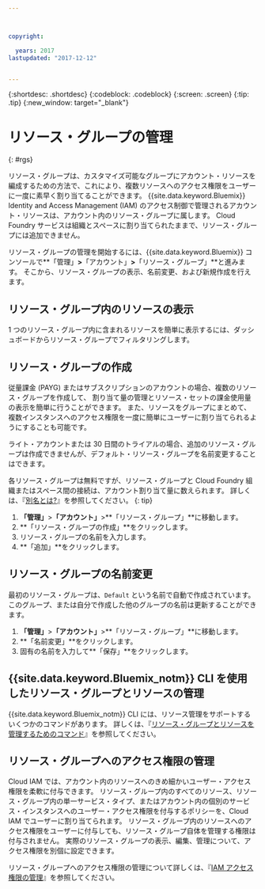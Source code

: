 ```yaml
---



copyright:

  years: 2017
lastupdated: "2017-12-12"


---
```


{:shortdesc: .shortdesc}
{:codeblock: .codeblock}
{:screen: .screen}
{:tip: .tip}
{:new_window: target="_blank"}

# リソース・グループの管理
{: #rgs}

リソース・グループは、カスタマイズ可能なグループにアカウント・リソースを編成するための方法で、これにより、複数リソースへのアクセス権限をユーザーに一度に素早く割り当てることができます。 {{site.data.keyword.Bluemix}} Identity and Access Management (IAM) のアクセス制御で管理されるアカウント・リソースは、アカウント内のリソース・グループに属します。 Cloud Foundry サービスは組織とスペースに割り当てられたままで、リソース・グループには追加できません。

リソース・グループの管理を開始するには、{{site.data.keyword.Bluemix}} コンソールで**「管理」**&gt;**「アカウント」**&gt;**「リソース・グループ」**と進みます。 そこから、リソース・グループの表示、名前変更、および新規作成を行えます。

## リソース・グループ内のリソースの表示

1 つのリソース・グループ内に含まれるリソースを簡単に表示するには、ダッシュボードからリソース・グループでフィルタリングします。

## リソース・グループの作成

従量課金 (PAYG) またはサブスクリプションのアカウントの場合、複数のリソース・グループを作成して、 割り当て量の管理とリソース・セットの課金使用量の表示を簡単に行うことができます。 また、リソースをグループにまとめて、複数インスタンスへのアクセス権限を一度に簡単にユーザーに割り当てられるようにすることも可能です。

ライト・アカウントまたは 30 日間のトライアルの場合、追加のリソース・グループは作成できませんが、デフォルト・リソース・グループを名前変更することはできます。

各リソース・グループは無料ですが、リソース・グループと Cloud Foundry 組織またはスペース間の接続は、アカウント割り当て量に数えられます。 詳しくは、『[別名とは?](/docs/manageapps/connecting_apps.html#what_is_alias)』を参照してください。
{: tip}

1. **「管理」**&gt;**「アカウント」**&gt;**「リソース・グループ」**に移動します。
2. **「リソース・グループの作成」**をクリックします。
3. リソース・グループの名前を入力します。
4. **「追加」**をクリックします。

## リソース・グループの名前変更

最初のリソース・グループは、`Default` という名前で自動で作成されています。 このグループ、または自分で作成した他のグループの名前は更新することができます。

1. **「管理」**&gt;**「アカウント」**&gt;**「リソース・グループ」**に移動します。
2. **「名前変更」**をクリックします。
3. 固有の名前を入力して**「保存」**をクリックします。

## {{site.data.keyword.Bluemix_notm}} CLI を使用したリソース・グループとリソースの管理

{{site.data.keyword.Bluemix_notm}} CLI には、リソース管理をサポートするいくつかのコマンドがあります。 詳しくは、『[リソース・グループとリソースを管理するためのコマンド](/docs/cli/reference/bluemix_cli/bx_cli.html#commands-for-managing-resource-groups-and-resources)』を参照してください。

## リソース・グループへのアクセス権限の管理

Cloud IAM では、アカウント内のリソースへのきめ細かいユーザー・アクセス権限を柔軟に付与できます。 リソース・グループ内のすべてのリソース、リソース・グループ内の単一サービス・タイプ、またはアカウント内の個別のサービス・インスタンスへのユーザー・アクセス権限を付与するポリシーを、Cloud IAM でユーザーに割り当てられます。 リソース・グループ内のリソースへのアクセス権限をユーザーに付与しても、リソース・グループ自体を管理する権限は付与されません。 実際のリソース・グループの表示、編集、管理について、アクセス権限を別個に設定できます。

リソース・グループへのアクセス権限の管理について詳しくは、『[IAM アクセス権限の管理](/docs/iam/mngiam.html#iammanidaccser)』を参照してください。
